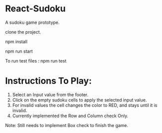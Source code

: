 # React-Sudoku

A sudoku game prototype.

clone the project.

npm install

npm run start

To run test files : npm run test

# Instructions To Play:

1.  Select an Input value from the footer.
2.  Click on the empty sudoku cells to apply the selected input value.
3.  For invalid values the cell changes the color to RED, and stays until it is invalid.
4.  Currently implemented the Row and Column check Only.

Note: Still needs to implement Box check to finish the game.
